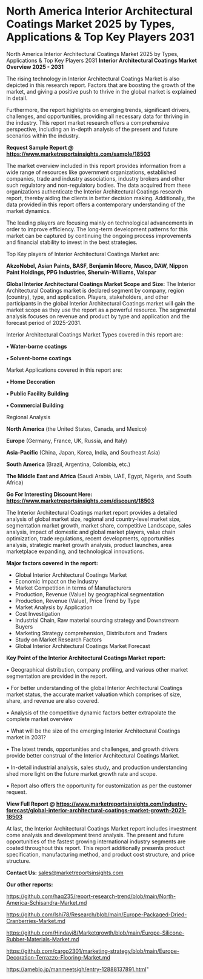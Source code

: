 # North America Interior Architectural Coatings Market 2025 by Types, Applications & Top Key Players 2031
North America Interior Architectural Coatings Market 2025 by Types, Applications & Top Key Players 2031
<Strong> Interior Architectural Coatings Market Overview 2025 - 2031</strong>

The rising technology in Interior Architectural Coatings Market is also depicted in this research report. Factors that are boosting the growth of the market, and giving a positive push to thrive in the global market is explained in detail.

Furthermore, the report highlights on emerging trends, significant drivers, challenges, and opportunities, providing all necessary data for thriving in the industry. This report market research offers a comprehensive perspective, including an in-depth analysis of the present and future scenarios within the industry.

<strong>Request Sample Report @ <a href=https://www.marketreportsinsights.com/sample/18503>https://www.marketreportsinsights.com/sample/18503</a></strong>

The market overview included in this report provides information from a wide range of resources like government organizations, established companies, trade and industry associations, industry brokers and other such regulatory and non-regulatory bodies. The data acquired from these organizations authenticate the Interior Architectural Coatings research report, thereby aiding the clients in better decision making. Additionally, the data provided in this report offers a contemporary understanding of the market dynamics.

The leading players are focusing mainly on technological advancements in order to improve efficiency. The long-term development patterns for this market can be captured by continuing the ongoing process improvements and financial stability to invest in the best strategies.

Top Key players of Interior Architectural Coatings Market are:

<strong>AkzoNobel, Asian Paints, BASF, Benjamin Moore, Masco, DAW, Nippon Paint Holdings, PPG Industries, Sherwin-Williams, Valspar</strong>

<strong><b>Global Interior Architectural Coatings Market Scope and Size:</b></strong>
The Interior Architectural Coatings market is declared segment by company, region (country), type, and application. Players, stakeholders, and other participants in the global Interior Architectural Coatings market will gain the market scope as they use the report as a powerful resource. The segmental analysis focuses on revenue and product by type and application and the forecast period of 2025-2031.

Interior Architectural Coatings Market Types covered in this report are:

<strong>• Water-borne coatings

• Solvent-borne coatings</strong>

Market Applications covered in this report are:

<strong>• Home Decoration

• Public Facility Building

• Commercial Building</strong> 

Regional Analysis

<strong>North America</strong> (the United States, Canada, and Mexico)

<strong>Europe</strong> (Germany, France, UK, Russia, and Italy)

<strong>Asia-Pacific</strong> (China, Japan, Korea, India, and Southeast Asia)

<strong>South America</strong> (Brazil, Argentina, Colombia, etc.)

<strong>The Middle East and Africa</strong> (Saudi Arabia, UAE, Egypt, Nigeria, and South Africa)

<strong>Go For Interesting Discount Here: <a href=https://www.marketreportsinsights.com/discount/18503>https://www.marketreportsinsights.com/discount/18503</a></strong>

The Interior Architectural Coatings market report provides a detailed analysis of global market size, regional and country-level market size, segmentation market growth, market share, competitive Landscape, sales analysis, impact of domestic and global market players, value chain optimization, trade regulations, recent developments, opportunities analysis, strategic market growth analysis, product launches, area marketplace expanding, and technological innovations.

<strong><b>Major factors covered in the report:</b></strong>
<ul>
  <li>Global Interior Architectural Coatings Market </li>
  <li>Economic Impact on the Industry</li>
  <li>Market Competition in terms of Manufacturers</li>
  <li>Production, Revenue (Value) by geographical segmentation</li>
  <li>Production, Revenue (Value), Price Trend by Type</li>
  <li>Market Analysis by Application</li>
  <li>Cost Investigation</li>
  <li>Industrial Chain, Raw material sourcing strategy and Downstream Buyers</li>
  <li>Marketing Strategy comprehension, Distributors and Traders</li>
  <li>Study on Market Research Factors</li>
  <li>Global Interior Architectural Coatings Market Forecast</li>
</ul>

<strong><b>Key Point of the Interior Architectural Coatings Market report:</b></strong>

• Geographical distribution, company profiling, and various other market segmentation are provided in the report.

• For better understanding of the global Interior Architectural Coatings market status, the accurate market valuation which comprises of size, share, and revenue are also covered.

• Analysis of the competitive dynamic factors better extrapolate the complete market overview

• What will be the size of the emerging Interior Architectural Coatings market in 2031?

• The latest trends, opportunities and challenges, and growth drivers provide better construal of the Interior Architectural Coatings Market.

• In-detail industrial analysis, sales study, and production understanding shed more light on the future market growth rate and scope.

• Report also offers the opportunity for customization as per the customer request.

<strong><b>View Full Report @ <a href=https://www.marketreportsinsights.com/industry-forecast/global-interior-architectural-coatings-market-growth-2021-18503>https://www.marketreportsinsights.com/industry-forecast/global-interior-architectural-coatings-market-growth-2021-18503</a></b></strong>


At last, the Interior Architectural Coatings Market report includes investment come analysis and development trend analysis. The present and future opportunities of the fastest growing international industry segments are coated throughout this report. This report additionally presents product specification, manufacturing method, and product cost structure, and price structure.

<strong>Contact Us:</strong>
sales@marketreportsinsights.com

<strong>Our other reports:</strong>

<a href=https://github.com/haq235/report-research-trend/blob/main/North-America-Schisandra-Market.md>https://github.com/haq235/report-research-trend/blob/main/North-America-Schisandra-Market.md</a>

<a href=https://github.com/Ishi78/Research/blob/main/Europe-Packaged-Dried-Cranberries-Market.md>https://github.com/Ishi78/Research/blob/main/Europe-Packaged-Dried-Cranberries-Market.md</a>

<a href=https://github.com/Hindavi8/Marketgrowth/blob/main/Europe-Silicone-Rubber-Materials-Market.md>https://github.com/Hindavi8/Marketgrowth/blob/main/Europe-Silicone-Rubber-Materials-Market.md</a>

<a href=https://github.com/cargo2301/marketing-strategy/blob/main/Europe-Decoration-Terrazzo-Flooring-Market.md>https://github.com/cargo2301/marketing-strategy/blob/main/Europe-Decoration-Terrazzo-Flooring-Market.md</a>

<a href=https://ameblo.jp/manmeetsigh/entry-12888137891.html>https://ameblo.jp/manmeetsigh/entry-12888137891.html</a>"
